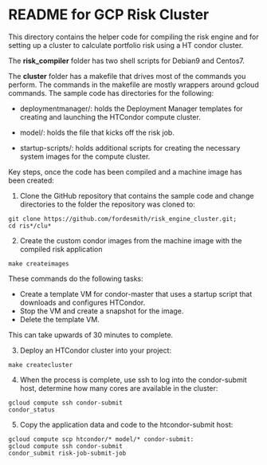 # README for GCP Risk Cluster

This directory contains the helper code for compiling the risk engine and for setting up a cluster to calculate portfolio risk using a HT condor cluster. 

The **risk_compiler** folder has two shell scripts for Debian9 and Centos7.

The **cluster** folder has a makefile that drives most of the commands you perform. The commands in the makefile are mostly wrappers around gcloud commands. The sample code has directories for the following:

* deploymentmanager/:  holds the Deployment Manager templates for creating and launching the HTCondor compute cluster.

* model/: holds the file that kicks off the risk job. 

* startup-scripts/:  holds additional scripts for creating the necessary system images for the compute cluster.

Key steps, once the code has been compiled and a machine image has been created:

1. Clone the GitHub repository that contains the sample code and change directories to the folder the repository was cloned to:

```
git clone https://github.com/fordesmith/risk_engine_cluster.git;
cd ris*/clu*
```

2. Create the custom condor images from the machine image with the compiled risk application

```
make createimages
```


These commands do the following tasks:
* Create a template VM for condor-master that uses a startup script that downloads and configures HTCondor.
* Stop the VM and create a snapshot for the image.
* Delete the template VM.

This can take upwards of 30 minutes to complete.

3. Deploy an HTCondor cluster into your project:

```
make createcluster
```


4. When the process is complete, use ssh to log into the condor-submit host, determine how many cores are available in the cluster:

```
gcloud compute ssh condor-submit
condor_status
```


5. Copy the application data and code to the htcondor-submit host:

```
gcloud compute scp htcondor/* model/* condor-submit:
gcloud compute ssh condor-submit
condor_submit risk-job-submit-job
```